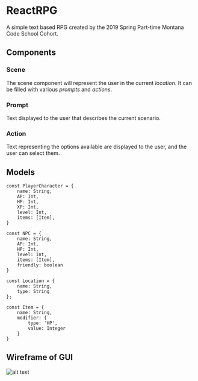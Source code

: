 # ReactRPG
A simple text based RPG created by the 2019 Spring Part-time Montana Code School Cohort.

## Components 

### Scene

The scene component will represent the user in the current *location*. It can be filled with various *prompts* and *actions*.

### Prompt

Text displayed to the user that describes the current scenario.

### Action

Text representing the options available are displayed to the user, and the user can select them.

## Models

```
const PlayerCharacter = {
    name: String,
    AP: Int,
    HP: Int,
    XP: Int,    
    level: Int,
    items: [Item],
}
```
```
const NPC = {
    name: String,
    AP: Int,
    HP: Int,
    level: Int,
    items: [Item],
    friendly: boolean
}
```
```
const Location = {
    name: String,
    type: String
};
```
```
const Item = {
    name: String,
    modifier: {
        type: 'HP',
        value: Integer
    }
}
```

## Wireframe of GUI
![alt text](screenshots/filename.png "Description goes here")
